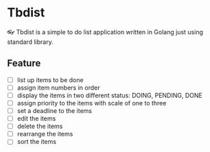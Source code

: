 # Tbdist

:eyeglasses: Tbdist is a simple to do list application written in Golang just using standard library.

## Feature
- [ ] list up items to be done
- [ ] assign item numbers in order
- [ ] display the items in two different status: DOING, PENDING, DONE
- [ ] assign priority to the items with scale of one to three
- [ ] set a deadline to the items
- [ ] edit the items
- [ ] delete the items
- [ ] rearrange the items
- [ ] sort the items
